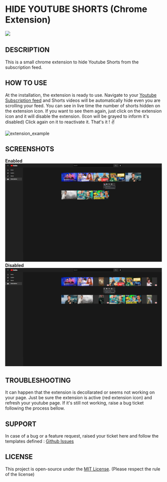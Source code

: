 # HIDE YOUTUBE SHORTS (Chrome Extension)
![](https://user-images.githubusercontent.com/21204359/196527732-cd225a6f-cd56-4f23-afdd-85a45f45cc3a.png)

## DESCRIPTION
This is a small chrome extension to hide Youtube Shorts from the subscription feed.

## HOW TO USE
At the installation, the extension is ready to use. 
Navigate to your [Youtube Subscription feed](https://www.youtube.com/feed/subscriptions) and Shorts videos will be automatically hide even you are scrolling your feed. 
You can see in live time the number of shorts hidden on the extension icon.
If you want to see them again, just click on the extension icon and it will disable the extension. (Icon will be grayed to inform it's disabled)
Click again on it to reactivate it.
That's it ! ✌

![extension_example](https://user-images.githubusercontent.com/21204359/196537274-d92ca992-663d-47e7-b04d-7730c485b900.png)

## SCREENSHOTS
**Enabled**
![](https://github.com/stevealexandre/HideYoutubeShorts/blob/master/extension_enabled.png)
**Disabled**
![](https://github.com/stevealexandre/HideYoutubeShorts/blob/master/extension_disabled.png)

## TROUBLESHOOTING
It can happen that the extension is decollarated or seems not working on your page. Just be sure the extension is active (red extension icon) and refresh your youtube page. If it's still not working, raise a bug ticket following the process bellow.

## SUPPORT
In case of a bug or a feature request, raised your ticket here and follow the templates defined : [Github Issues](https://github.com/stevealexandre/hideyoutubeshorts/issues)

## LICENSE
This project is open-source under the [MIT License](https://choosealicense.com/licenses/mit/). (Please respect the rule of the license)
